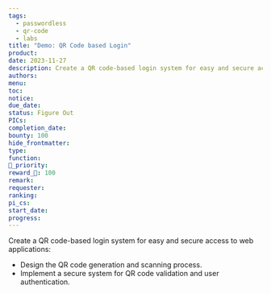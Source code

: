 ```yaml
---
tags:
  - passwordless
  - qr-code
  - labs
title: "Demo: QR Code based Login"
product: 
date: 2023-11-27
description: Create a QR code-based login system for easy and secure access to web applications.
authors: 
menu: 
toc: 
notice: 
due_date: 
status: Figure Out
PICs: 
completion_date: 
bounty: 100
hide_frontmatter: 
type: 
function: 
🔺_priority: 
reward_🧊: 100
remark: 
requester: 
ranking: 
pi_cs: 
start_date: 
progress:
---
```


Create a QR code-based login system for easy and secure access to web applications:

* Design the QR code generation and scanning process.
* Implement a secure system for QR code validation and user authentication.